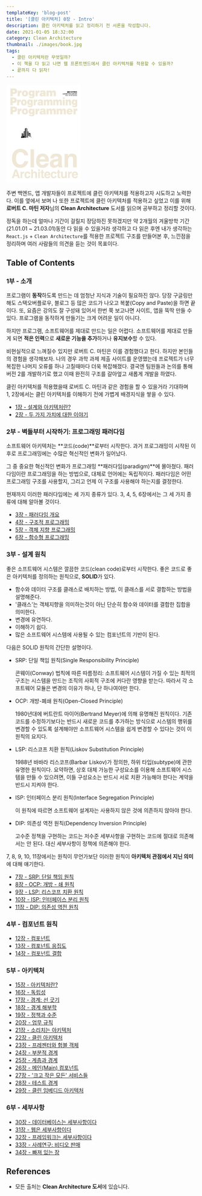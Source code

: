```yaml
---
templateKey: 'blog-post'
title: '[클린 아키텍처] 0장 - Intro'
description: 클린 아키텍처를 읽고 정리하기 전 서론을 작성합니다.
date: 2021-01-05 18:32:00
category: Clean Architecture
thumbnail: ./images/book.jpg
tags:
  - 클린 아키텍처란 무엇일까?
  - 이 책을 다 읽고 나면 웹 프론트엔드에서 클린 아키텍처를 적용할 수 있을까?
  - 끝까지 다 읽자!
---
```


![2020_retro_thumbnail](./images/book.jpg)

주변 백엔드, 앱 개발자들이 프로젝트에 클린 아키텍처를 적용하고자 시도하고 노력한다. 이를 옆에서 보며 나 또한 프로젝트에 클린 아키텍처를 적용하고 싶었고 이를 위해 **로버트 C. 마틴 저자**님의 **Clean Architecture** 도서를 읽으며 공부하고 정리할 것이다.

정독을 하는데 얼마나 기간이 걸릴지 장담하진 못하겠지만 약 2개월의 겨울방학 기간(21.01.01 ~ 21.03.01)동안 다 읽을 수 있을거라 생각하고 다 읽은 후엔 내가 생각하는 `React.js` + `Clean Architecture`를 적용한 프로젝트 구조를 만들어본 후, 느낀점을 정리하며 여러 사람들의 의견을 듣는 것이 목표이다.

## Table of Contents

### 1부 - 소개

프로그램이 **동작**하도록 만드는 데 엄청난 지식과 기술이 필요하진 않다. 당장 구글링만 해도 스택오버플로우, 블로그 등 많은 코드가 나오고 복붙(Copy and Paste)을 하면 끝이다. 또, 요즘은 강의도 잘 구성돼 있어서 한번 쭉 보고나면 사이트, 앱을 뚝딱 만들 수 있다. 프로그램을 동작하게 만들기는 크게 어려운 일이 아니다.

하지만 프로그램, 소프트웨어를 제대로 만드는 일은 어렵다. 소프트웨어를 제대로 만들게 되면 **적은 인력**으로 **새로운 기능을 추가**하거나 **유지보수**할 수 있다.

비현실적으로 느껴질수 있지만 로버트 C. 마틴은 이를 경험했다고 한다. 하지만 본인들의 경험을 생각해보자. 나의 경우 과학 과제 제출 사이트를 운영했는데 프로젝트가 너무 복잡한 나머지 오류를 하나 고칠때마다 더욱 복잡해졌다. 결국엔 팀원들과 논의를 통해 버전 2를 개발하기로 했고 이때 완전히 구조를 갈아엎고 새롭게 개발을 하였다.

클린 아키텍처를 적용했을때 로버트 C. 마틴과 같은 경험을 할 수 있을거라 기대하며  
1, 2장에서는 클린 아키텍처를 이해하기 전에 가볍게 배경지식을 쌓을 수 있다.

- [1장 - 설계와 아키텍처란?](https://uchanlee.dev/clean-architecture/book/ch1/)
- [2장 - 두 가지 가치에 대한 이야기](https://uchanlee.dev/clean-architecture/book/ch2/)

### 2부 - 벽돌부터 시작하기: 프로그래밍 패러다임

소프트웨어 아키텍처는 **코드(code)**로부터 시작한다. 과거 프로그래밍이 시작된 이후로 프로그래밍에는 수많은 혁신적인 변화가 일어났다.

그 중 중요한 혁신적인 변화가 프로그래밍 **패러다임(paradigm)**에 몰아쳤다. 패러다임이란 프로그래밍을 하는 방법으로, 대체로 언어에는 독립적이다. 패러다임은 어떤 프로그래밍 구조를 사용할지, 그리고 언제 이 구조를 사용해야 하는지를 결정한다.

현재까지 이러한 패러다임에는 세 가지 종류가 있다. 3, 4, 5, 6장에서는 그 세 가지 종류에 대해 알아볼 것이다.

- [3장 - 패러다임 개요](https://uchanlee.dev/clean-architecture/book/ch3/)
- [4장 - 구조적 프로그래밍](https://uchanlee.dev/clean-architecture/book/ch4/)
- [5장 - 객체 지향 프로그래밍](https://uchanlee.dev/clean-architecture/book/ch5/)
- [6장 - 함수형 프로그래밍](https://uchanlee.dev/clean-architecture/book/ch6/)

### 3부 - 설계 원칙

좋은 소프트웨어 시스템은 깔끔한 코드(clean code)로부터 시작한다. 좋은 코드로 좋은 아키텍처를 정의하는 원칙으로, **SOLID**가 있다.

- 함수와 데이터 구조를 클래스로 배치하는 방법, 이 클래스를 서로 결합하는 방법을 설명해준다.
- '클래스'는 객체지향을 의미하는것이 아닌 단순히 함수와 데이터를 결합한 집합을 의미한다.
- 변경에 유연하다.
- 이해하기 쉽다.
- 많은 소프트웨어 시스템에 사용될 수 있는 컴포넌트의 기반이 된다.

다음은 SOLID 원칙의 간단한 설명이다.

- SRP: 단일 책임 원칙(Single Responsibility Principle)

  콘웨이(Conway) 법칙에 따른 따름정리: 소프트웨어 시스템이 가질 수 있는 최적의 구조는 시스템을 만드는 조직의 사회적 구조에 커다란 영향을 받는다. 따라서 각 소프트웨어 모듈은 변경의 이유가 하나, 단 하나여야만 한다.

- OCP: 개방-폐쇄 원칙(Open-Closed Principle)

  1980년대에 버트란트 마이어(Bertrand Meyer)에 의해 유명해진 원칙이다. 기존 코드를 수정하기보다는 반드시 새로운 코드를 추가하는 방식으로 시스템의 행위를 변경할 수 있도록 설계해야만 소프트웨어 시스템을 쉽게 변경할 수 있다는 것이 이 원칙의 요지다.

- LSP: 리스코프 치환 원칙(Liskov Substitution Principle)

  1988년 바바라 리스코프(Barbar Liskov)가 정의한, 하위 타입(subtype)에 관한 유명한 원칙이다. 요약하면, 상호 대체 가능한 구성요소를 이용해 소프트웨어 시스템을 만들 수 있으려면, 이들 구성요소는 반드시 서로 치환 가능해야 한다는 계약을 반드시 지켜야 한다.

- ISP: 인터페이스 분리 원칙(Interface Segregation Principle)

  이 원칙에 따르면 소프트웨어 설계자는 사용하지 않은 것에 의존하지 않아야 한다.

- DIP: 의존성 역전 원칙(Dependency Inversion Principle)

  고수준 정책을 구현하는 코드는 저수준 세부사항을 구현하는 코드에 절대로 의존해서는 안 된다. 대신 세부사항이 정책에 의존해야 한다.

7, 8, 9, 10, 11장에서는 원칙이 무언가보단 이러한 원칙이 **아키텍처 관점에서 지닌 의미**에 대해 얘기한다.

- [7장 - SRP: 단일 책임 원칙](https://uchanlee.dev/clean-architecture/book/ch7/)
- [8장 - OCP: 개방 - 쇄 원칙](https://uchanlee.dev/clean-architecture/book/ch8/)
- [9장 - LSP: 리스코프 치환 원칙](https://uchanlee.dev/clean-architecture/book/ch9/)
- [10장 - ISP: 인터페이스 분리 원칙](https://uchanlee.dev/clean-architecture/book/ch10/)
- [11장 - DIP: 의존성 역전 원칙](https://uchanlee.dev/clean-architecture/book/ch11/)

### 4부 - 컴포넌트 원칙

- [12장 - 컴포넌트](https://uchanlee.dev/clean-architecture/book/ch12/)
- [13장 - 컴포넌트 응집도](https://uchanlee.dev/clean-architecture/book/ch13/)
- [14장 - 컴포넌트 결합](https://uchanlee.dev/clean-architecture/book/ch14/)

### 5부 - 아키텍처

- [15장 - 아키텍처란?](https://uchanlee.dev/clean-architecture/book/ch15/)
- [16장 - 독립성](https://uchanlee.dev/clean-architecture/book/ch16/)
- [17장 - 경계: 선 긋기](https://uchanlee.dev/clean-architecture/book/ch17/)
- [18장 - 경계 해부학](https://uchanlee.dev/clean-architecture/book/ch18/)
- [19장 - 정책과 수준](https://uchanlee.dev/clean-architecture/book/ch19/)
- [20장 - 업무 규칙](https://uchanlee.dev/clean-architecture/book/ch20/)
- [21장 - 소리치는 아키텍처](https://uchanlee.dev/clean-architecture/book/ch21/)
- [22장 - 클린 아키텍처](https://uchanlee.dev/clean-architecture/book/ch22/)
- [23장 - 프레젠터와 험블 객체](https://uchanlee.dev/clean-architecture/book/ch23/)
- [24장 - 부분적 경계](https://uchanlee.dev/clean-architecture/book/ch24/)
- [25장 - 계층과 경계](https://uchanlee.dev/clean-architecture/book/ch25/)
- [26장 - 메인(Main) 컴포넌트](https://uchanlee.dev/clean-architecture/book/ch26/)
- [27장 - '크고 작은 모든' 서비스들](https://uchanlee.dev/clean-architecture/book/ch27/)
- [28장 - 테스트 경계](https://uchanlee.dev/clean-architecture/book/ch28/)
- [29장 - 클린 임베디드 아키텍처](https://uchanlee.dev/clean-architecture/book/ch29/)

### 6부 - 세부사항

- [30장 - 데이터베이스는 세부사항이다](https://uchanlee.dev/clean-architecture/book/ch30/)
- [31장 - 웹은 세부사항이다](https://uchanlee.dev/clean-architecture/book/ch31/)
- [32장 - 프레임워크는 세부사항이다](https://uchanlee.dev/clean-architecture/book/ch32/)
- [33장 - 사례연구: 비디오 판매](https://uchanlee.dev/clean-architecture/book/ch33/)
- [34장 - 빠져 있는 장](https://uchanlee.dev/clean-architecture/book/ch34/)

## References

- 모든 출처는 **Clean Architecture 도서**에 있습니다.
